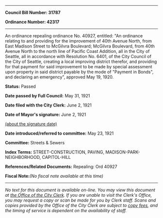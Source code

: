 

********

**Council Bill Number: 31787**
   
**Ordinance Number: 42317**
********

 An ordinance repealing ordinance No. 40927, entitled: "An ordinance relating to and providing for the improvement of 40th Avenue North, from East Madison Street to McGilvra Boulevard; McGilvra Boulevard, from 40th Avenue North to the north line of Pacific Coast Addition, all in the City of Seattle, all in accordance with Resolution No. 6401, of the City Council of the City of Seattle, creating a local improving district therefor, and providing for that payment for said improvement to be made by special assessment upon property in said district payable by the mode of "Payment in Bonds", and declaring an emergency", approved May 19, 1920.

**Status:** Passed
   
**Date passed by Full Council:** May 31, 1921
   
**Date filed with the City Clerk:** June 2, 1921
   
**Date of Mayor's signature:** June 2, 1921
   
[(about the signature date)](/~public/approvaldate.htm)
   
   
   
**Date introduced/referred to committee:** May 23, 1921
   
**Committee:** Streets & Sewers
   
   
**Index Terms:** STREET-CONSTRUCTION, PAVING, MADISON-PARK-NEIGHBORHOOD, CAPITOL-HILL

**References/Related Documents:** Repealing: Ord 40927

**Fiscal Note:**_(No fiscal note available at this time)_
********

_No text for this document is available on-line. You may view this document at [the Office of the City Clerk](http://www.seattle.gov/leg/clerk/contactUs.htm). If you are unable to visit the Clerk's Office, you may request a copy or scan be made for you by Clerk staff. Scans and copies provided by the Office of the City Clerk are subject to [copy fees](http://clerk.seattle.gov/~public/clerkfees.htm), and the timing of service is dependent on the availability of staff._


